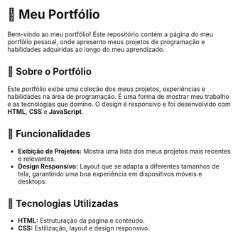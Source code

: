# 🌟 Meu Portfólio

Bem-vindo ao meu portfólio! Este repositório contém a página do meu portfólio pessoal, onde apresento meus projetos de programação e habilidades adquiridas ao longo do meu aprendizado.

## 📂 Sobre o Portfólio

Este portfólio exibe uma coleção dos meus projetos, experiências e habilidades na área de programação. É uma forma de mostrar meu trabalho e as tecnologias que domino. O design é responsivo e foi desenvolvido com **HTML**, **CSS** e **JavaScript**.

## 📝 Funcionalidades

- **Exibição de Projetos:** Mostra uma lista dos meus projetos mais recentes e relevantes.
- **Design Responsivo:** Layout que se adapta a diferentes tamanhos de tela, garantindo uma boa experiência em dispositivos móveis e desktops.

## 🚀 Tecnologias Utilizadas

- **HTML:** Estruturação da página e conteúdo.
- **CSS:** Estilização, layout e design responsivo.
